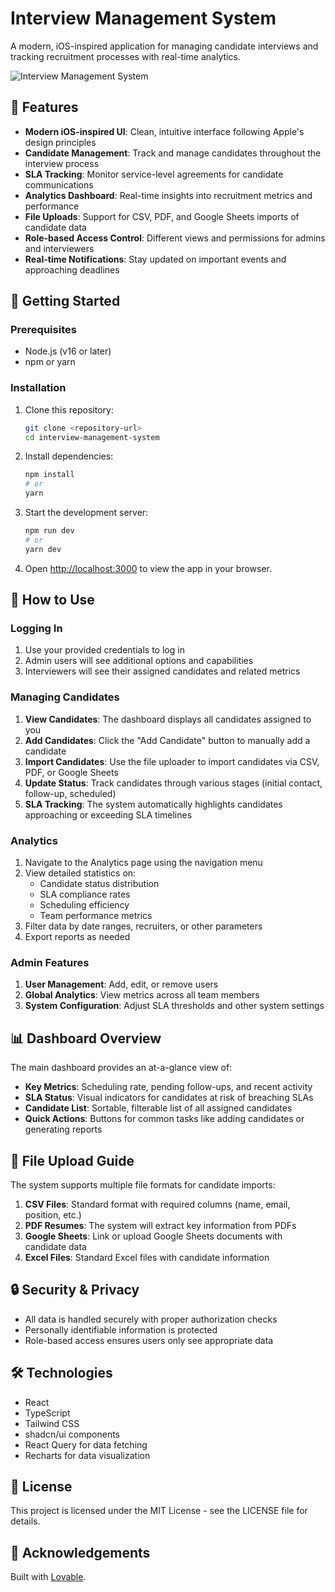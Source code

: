 
# Interview Management System

A modern, iOS-inspired application for managing candidate interviews and tracking recruitment processes with real-time analytics.

![Interview Management System](https://placeholder.pics/svg/800x400/DEDEDE/555555/Interview%20Management%20System)

## 📱 Features

- **Modern iOS-inspired UI**: Clean, intuitive interface following Apple's design principles
- **Candidate Management**: Track and manage candidates throughout the interview process
- **SLA Tracking**: Monitor service-level agreements for candidate communications
- **Analytics Dashboard**: Real-time insights into recruitment metrics and performance
- **File Uploads**: Support for CSV, PDF, and Google Sheets imports of candidate data
- **Role-based Access Control**: Different views and permissions for admins and interviewers
- **Real-time Notifications**: Stay updated on important events and approaching deadlines

## 🚀 Getting Started

### Prerequisites

- Node.js (v16 or later)
- npm or yarn

### Installation

1. Clone this repository:
   ```bash
   git clone <repository-url>
   cd interview-management-system
   ```

2. Install dependencies:
   ```bash
   npm install
   # or
   yarn
   ```

3. Start the development server:
   ```bash
   npm run dev
   # or
   yarn dev
   ```

4. Open [http://localhost:3000](http://localhost:3000) to view the app in your browser.

## 🧭 How to Use

### Logging In

1. Use your provided credentials to log in
2. Admin users will see additional options and capabilities
3. Interviewers will see their assigned candidates and related metrics

### Managing Candidates

1. **View Candidates**: The dashboard displays all candidates assigned to you
2. **Add Candidates**: Click the "Add Candidate" button to manually add a candidate
3. **Import Candidates**: Use the file uploader to import candidates via CSV, PDF, or Google Sheets
4. **Update Status**: Track candidates through various stages (initial contact, follow-up, scheduled)
5. **SLA Tracking**: The system automatically highlights candidates approaching or exceeding SLA timelines

### Analytics

1. Navigate to the Analytics page using the navigation menu
2. View detailed statistics on:
   - Candidate status distribution
   - SLA compliance rates
   - Scheduling efficiency
   - Team performance metrics
3. Filter data by date ranges, recruiters, or other parameters
4. Export reports as needed

### Admin Features

1. **User Management**: Add, edit, or remove users
2. **Global Analytics**: View metrics across all team members
3. **System Configuration**: Adjust SLA thresholds and other system settings

## 📊 Dashboard Overview

The main dashboard provides an at-a-glance view of:

- **Key Metrics**: Scheduling rate, pending follow-ups, and recent activity
- **SLA Status**: Visual indicators for candidates at risk of breaching SLAs
- **Candidate List**: Sortable, filterable list of all assigned candidates
- **Quick Actions**: Buttons for common tasks like adding candidates or generating reports

## 📁 File Upload Guide

The system supports multiple file formats for candidate imports:

1. **CSV Files**: Standard format with required columns (name, email, position, etc.)
2. **PDF Resumes**: The system will extract key information from PDFs
3. **Google Sheets**: Link or upload Google Sheets documents with candidate data
4. **Excel Files**: Standard Excel files with candidate information

## 🔒 Security & Privacy

- All data is handled securely with proper authorization checks
- Personally identifiable information is protected
- Role-based access ensures users only see appropriate data

## 🛠️ Technologies

- React
- TypeScript
- Tailwind CSS
- shadcn/ui components
- React Query for data fetching
- Recharts for data visualization

## 📝 License

This project is licensed under the MIT License - see the LICENSE file for details.

## 🙏 Acknowledgements

Built with [Lovable](https://lovable.dev).
